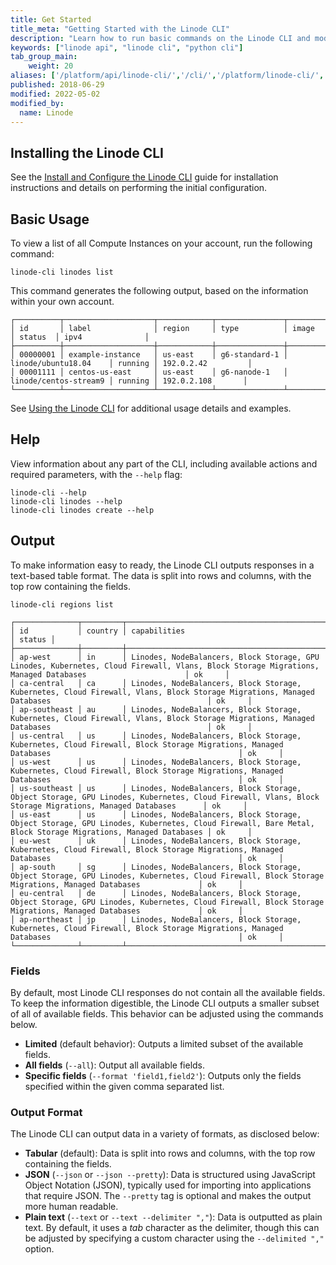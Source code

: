 ```yaml
---
title: Get Started
title_meta: "Getting Started with the Linode CLI"
description: "Learn how to run basic commands on the Linode CLI and modify the output to fit your needs."
keywords: ["linode api", "linode cli", "python cli"]
tab_group_main:
    weight: 20
aliases: ['/platform/api/linode-cli/','/cli/','/platform/linode-cli/','/platform/api/using-the-linode-cli/','/guides/using-the-linode-cli/','/guides/linode-cli/']
published: 2018-06-29
modified: 2022-05-02
modified_by:
  name: Linode
---
```


## Installing the Linode CLI

See the [Install and Configure the Linode CLI](/docs/products/tools/cli/guides/install/) guide for installation instructions and details on performing the initial configuration.

## Basic Usage

To view a list of all Compute Instances on your account, run the following command:

    linode-cli linodes list

This command generates the following output, based on the information within your own account.

```output
┌──────────┬────────────────────┬────────────┬───────────────┬───────────────────────┬─────────┬───────────────────┐
│ id       │ label              │ region     │ type          │ image                 │ status  │ ipv4              │
├──────────┼────────────────────┼────────────┼───────────────┼───────────────────────┼─────────┼───────────────────┤
│ 00000001 │ example-instance   │ us-east    │ g6-standard-1 │ linode/ubuntu18.04    │ running │ 192.0.2.42         │
│ 00001111 │ centos-us-east     │ us-east    │ g6-nanode-1   │ linode/centos-stream9 │ running │ 192.0.2.108       │
└──────────┴────────────────────┴────────────┴───────────────┴───────────────────────┴─────────┴───────────────────┘
```

See [Using the Linode CLI](/docs/products/tools/cli/guides/#using-the-linode-cli) for additional usage details and examples.

## Help

View information about any part of the CLI, including available actions and required parameters, with the `--help` flag:

    linode-cli --help
    linode-cli linodes --help
    linode-cli linodes create --help

## Output

To make information easy to ready, the Linode CLI outputs responses in a text-based table format. The data is split into rows and columns, with the top row containing the fields.

    linode-cli regions list

```output
┌──────────────┬─────────┬─────────────────────────────────────────────────────────────────────────────────────────────────────────────────────────────────────────────────────────┬────────┐
│ id           │ country │ capabilities                                                                                                                                            │ status │
├──────────────┼─────────┼─────────────────────────────────────────────────────────────────────────────────────────────────────────────────────────────────────────────────────────┼────────┤
│ ap-west      │ in      │ Linodes, NodeBalancers, Block Storage, GPU Linodes, Kubernetes, Cloud Firewall, Vlans, Block Storage Migrations, Managed Databases                      │ ok     │
│ ca-central   │ ca      │ Linodes, NodeBalancers, Block Storage, Kubernetes, Cloud Firewall, Vlans, Block Storage Migrations, Managed Databases                                   │ ok     │
│ ap-southeast │ au      │ Linodes, NodeBalancers, Block Storage, Kubernetes, Cloud Firewall, Vlans, Block Storage Migrations, Managed Databases                                   │ ok     │
│ us-central   │ us      │ Linodes, NodeBalancers, Block Storage, Kubernetes, Cloud Firewall, Block Storage Migrations, Managed Databases                                          │ ok     │
│ us-west      │ us      │ Linodes, NodeBalancers, Block Storage, Kubernetes, Cloud Firewall, Block Storage Migrations, Managed Databases                                          │ ok     │
│ us-southeast │ us      │ Linodes, NodeBalancers, Block Storage, Object Storage, GPU Linodes, Kubernetes, Cloud Firewall, Vlans, Block Storage Migrations, Managed Databases      │ ok     │
│ us-east      │ us      │ Linodes, NodeBalancers, Block Storage, Object Storage, GPU Linodes, Kubernetes, Cloud Firewall, Bare Metal, Block Storage Migrations, Managed Databases │ ok     │
│ eu-west      │ uk      │ Linodes, NodeBalancers, Block Storage, Kubernetes, Cloud Firewall, Block Storage Migrations, Managed Databases                                          │ ok     │
│ ap-south     │ sg      │ Linodes, NodeBalancers, Block Storage, Object Storage, GPU Linodes, Kubernetes, Cloud Firewall, Block Storage Migrations, Managed Databases             │ ok     │
│ eu-central   │ de      │ Linodes, NodeBalancers, Block Storage, Object Storage, GPU Linodes, Kubernetes, Cloud Firewall, Block Storage Migrations, Managed Databases             │ ok     │
│ ap-northeast │ jp      │ Linodes, NodeBalancers, Block Storage, Kubernetes, Cloud Firewall, Block Storage Migrations, Managed Databases                                          │ ok     │
└──────────────┴─────────┴─────────────────────────────────────────────────────────────────────────────────────────────────────────────────────────────────────────────────────────┴────────┘
```

### Fields

By default, most Linode CLI responses do not contain all the available fields. To keep the information digestible, the Linode CLI outputs a smaller subset of all of available fields. This behavior can be adjusted using the commands below.

- **Limited** (default behavior): Outputs a limited subset of the available fields.
- **All fields** (`--all`): Output all available fields.
- **Specific fields** (`--format 'field1,field2'`): Outputs only the fields specified within the given comma separated list.

### Output Format

The Linode CLI can output data in a variety of formats, as disclosed below:

- **Tabular** (default): Data is split into rows and columns, with the top row containing the fields.
- **JSON** (`--json` or `--json --pretty`): Data is structured using JavaScript Object Notation (JSON), typically used for importing into applications that require JSON. The `--pretty` tag is optional and makes the output more human readable.
- **Plain text** (`--text` or `--text --delimiter ","`): Data is outputted as plain text. By default, it uses a *tab* character as the delimiter, though this can be adjusted by specifying a custom character using the `--delimited ","` option.